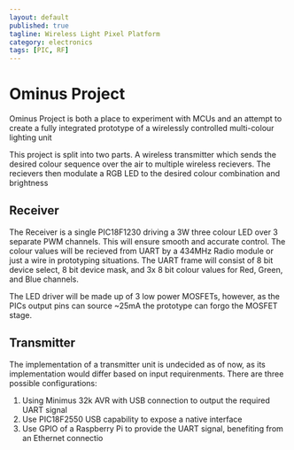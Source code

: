 ```yaml
---
layout: default
published: true
tagline: Wireless Light Pixel Platform
category: electronics
tags: [PIC, RF]
---
```


Ominus Project
==============

Ominus Project is both a place to experiment with MCUs and an attempt to create a fully integrated prototype
of a wirelessly controlled multi-colour lighting unit

This project is split into two parts. A wireless transmitter which sends the desired colour sequence over the air
to multiple wireless recievers. The recievers then modulate a RGB LED to the desired colour combination and brightness

Receiver
--------

The Receiver is a single PIC18F1230 driving a 3W three colour LED over 3 separate PWM channels. This will ensure smooth and accurate control.
The colour values will be recieved from UART by a 434MHz Radio module or just a wire in prototyping situations. The UART frame will
consist of 8 bit device select, 8 bit device mask, and 3x 8 bit colour values for Red, Green, and Blue channels.

The LED driver will be made up of 3 low power MOSFETs, however, as the PICs output pins can source ~25mA the prototype can forgo the MOSFET stage.

Transmitter
-----------

The implementation of a transmitter unit is undecided as of now, as its implementation would differ based on input requirenments.
There are three possible configurations:

1. Using Minimus 32k AVR with USB connection to output the required UART signal
1. Use PIC18F2550 USB capability to expose a native interface
1. Use GPIO of a Raspberry Pi to provide the UART signal, benefiting from an Ethernet connectio